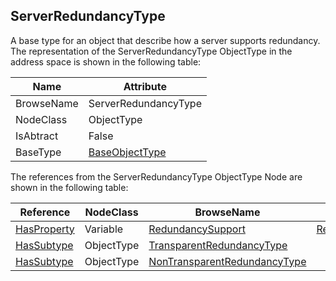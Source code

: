 <!-- objecttype -->
## ServerRedundancyType
A base type for an object that describe how a server supports redundancy.
The representation of the ServerRedundancyType ObjectType in the address space is shown in the following table:  

|Name|Attribute|
|---|---|
|BrowseName|ServerRedundancyType|
|NodeClass|ObjectType|
|IsAbtract|False|
|BaseType|[BaseObjectType](../../../Part5/ObjectTypes/BaseObjectType/readme.md)|

The references from the ServerRedundancyType ObjectType Node are shown in the following table:  

|Reference|NodeClass|BrowseName|DataType|TypeDefinition|ModellingRule|
|---|---|---|---|---|---|
|[HasProperty](../../../Part3/ReferenceTypes/HasProperty/readme.md)|Variable|[RedundancySupport](#RedundancySupport)|[RedundancySupport](../../../Part5/DataTypes/RedundancySupport/readme.md)|[PropertyType](../../Part5/VariableTypes/PropertyType/readme.md)|[Mandatory](../../Objects/Mandatory/readme.md)|
|[HasSubtype](../../../Part3/ReferenceTypes/HasSubtype/readme.md)|ObjectType|[TransparentRedundancyType](#TransparentRedundancyType)||||
|[HasSubtype](../../../Part3/ReferenceTypes/HasSubtype/readme.md)|ObjectType|[NonTransparentRedundancyType](#NonTransparentRedundancyType)||||


